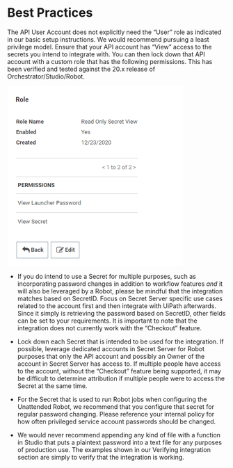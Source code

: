[title]: # (Best Practices)
[tags]: # (best practices)
[priority]: # (208)
# Best Practices

The API User Account does not explicitly need the “User” role as indicated in our basic setup instructions. We would recommend pursuing a least privilege model. Ensure that your API account has “View” access to the secrets you intend to integrate with. You can then lock down that API account with a custom role that has the following permissions. This has been verified and tested against the 20.x release of Orchestrator/Studio/Robot.

   ![API User](images/262b3dc2ef301b83e87262d3e9d762b0.png)

   * If you do intend to use a Secret for multiple purposes, such as
    incorporating password changes in addition to workflow features *and* it
    will also be leveraged by a Robot, please be mindful that the integration
    matches based on SecretID. Focus on Secret Server specific use cases related
    to the account first and then integrate with UiPath afterwards. Since it
    simply is retrieving the password based on SecretID, other fields can be set
    to your requirements. It is important to note that the integration does not
    currently work with the “Checkout” feature.

   * Lock down each Secret that is intended to be used for the integration. If
    possible, leverage dedicated accounts in Secret Server for Robot purposes
    that only the API account and possibly an Owner of the account in Secret
    Server has access to. If multiple people have access to the account, without
    the “Checkout” feature being supported, it may be difficult to determine
    attribution if multiple people were to access the Secret at the same time.

   * For the Secret that is used to run Robot jobs when configuring the
    Unattended Robot, we recommend that you configure that secret for regular
    password changing. Please reference your internal policy for how often
    privileged service account passwords should be changed.

   * We would never recommend appending any kind of file with a function in
    Studio that puts a plaintext password into a text file for any purposes of
    production use. The examples shown in our Verifying integration section are
    simply to verify that the integration is working.
